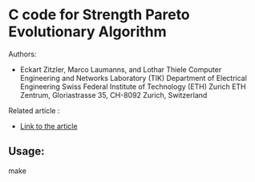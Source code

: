 # C code for Strength Pareto Evolutionary Algorithm

Authors:
- Eckart Zitzler, Marco Laumanns, and Lothar Thiele Computer Engineering and Networks Laboratory (TIK) Department of Electrical Engineering Swiss Federal Institute of Technology (ETH) Zurich ETH Zentrum, Gloriastrasse 35, CH-8092 Zurich, Switzerland

Related article :
- [Link to the article](http://e-collection.library.ethz.ch/eserv/eth:24689/eth-24689-01.pdf)

## Usage:

make
